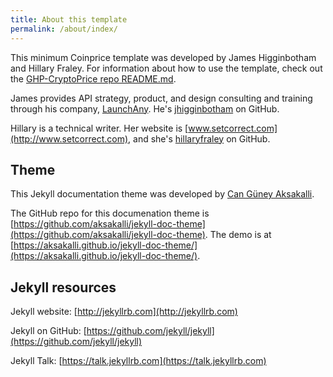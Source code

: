 ```yaml
---
title: About this template
permalink: /about/index/
---
```


This minimum Coinprice template was developed by James Higginbotham and Hillary Fraley. For information about how to use the template, check out the [GHP-CryptoPrice repo README.md](https://github.com/launchany/GHP-CryptoPrice).

James provides API strategy, product, and design consulting and training through his company, [LaunchAny](http://launchany.com). He's [jhigginbotham](https://github.com/jhigginbotham) on GitHub.

Hillary is a technical writer. Her website is [www.setcorrect.com](http://www.setcorrect.com), and she's [hillaryfraley](https://github.com/hillaryfraley) on GitHub.

## Theme

This Jekyll documentation theme was developed by [Can Güney Aksakalli](https://aksakalli.github.io).

The GitHub repo for this documenation theme is [https://github.com/aksakalli/jekyll-doc-theme](https://github.com/aksakalli/jekyll-doc-theme). The demo is at [https://aksakalli.github.io/jekyll-doc-theme/](https://aksakalli.github.io/jekyll-doc-theme/).

## Jekyll resources

Jekyll website: [http://jekyllrb.com](http://jekyllrb.com)

Jekyll on GitHub: [https://github.com/jekyll/jekyll](https://github.com/jekyll/jekyll)

Jekyll Talk: [https://talk.jekyllrb.com](https://talk.jekyllrb.com)
